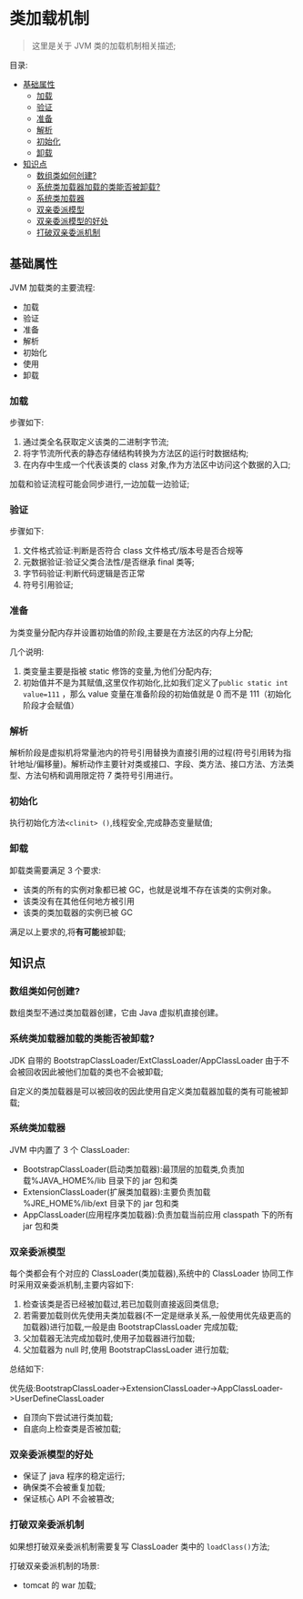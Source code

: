 # 类加载机制 <!-- omit in toc -->

> 这里是关于 JVM 类的加载机制相关描述;

目录:

- [基础属性](#基础属性)
  - [加载](#加载)
  - [验证](#验证)
  - [准备](#准备)
  - [解析](#解析)
  - [初始化](#初始化)
  - [卸载](#卸载)
- [知识点](#知识点)
  - [数组类如何创建?](#数组类如何创建)
  - [系统类加载器加载的类能否被卸载?](#系统类加载器加载的类能否被卸载)
  - [系统类加载器](#系统类加载器)
  - [双亲委派模型](#双亲委派模型)
  - [双亲委派模型的好处](#双亲委派模型的好处)
  - [打破双亲委派机制](#打破双亲委派机制)

## 基础属性

JVM 加载类的主要流程:

- 加载
- 验证
- 准备
- 解析
- 初始化
- 使用
- 卸载

### 加载

步骤如下:

1. 通过类全名获取定义该类的二进制字节流;
2. 将字节流所代表的静态存储结构转换为方法区的运行时数据结构;
3. 在内存中生成一个代表该类的 class 对象,作为方法区中访问这个数据的入口;

加载和验证流程可能会同步进行,一边加载一边验证;

### 验证

步骤如下:

1. 文件格式验证:判断是否符合 class 文件格式/版本号是否合规等
2. 元数据验证:验证父类合法性/是否继承 final 类等;
3. 字节码验证:判断代码逻辑是否正常
4. 符号引用验证;

### 准备

为类变量分配内存并设置初始值的阶段,主要是在方法区的内存上分配;

几个说明:

1. 类变量主要是指被 static 修饰的变量,为他们分配内存;
2. 初始值并不是为其赋值,这里仅作初始化,比如我们定义了`public static int value=111` ，那么 value 变量在准备阶段的初始值就是 0 而不是 111（初始化阶段才会赋值）

### 解析

解析阶段是虚拟机将常量池内的符号引用替换为直接引用的过程(符号引用转为指针地址/偏移量)。解析动作主要针对类或接口、字段、类方法、接口方法、方法类型、方法句柄和调用限定符 7 类符号引用进行。

### 初始化

执行初始化方法`<clinit> ()`,线程安全,完成静态变量赋值;

### 卸载

卸载类需要满足 3 个要求:

- 该类的所有的实例对象都已被 GC，也就是说堆不存在该类的实例对象。
- 该类没有在其他任何地方被引用
- 该类的类加载器的实例已被 GC

满足以上要求的,将**有可能**被卸载;

## 知识点

### 数组类如何创建?

数组类型不通过类加载器创建，它由 Java 虚拟机直接创建。

### 系统类加载器加载的类能否被卸载?

JDK 自带的 BootstrapClassLoader/ExtClassLoader/AppClassLoader 由于不会被回收因此被他们加载的类也不会被卸载;

自定义的类加载器是可以被回收的因此使用自定义类加载器加载的类有可能被卸载;

### 系统类加载器

JVM 中内置了 3 个 ClassLoader:

- BootstrapClassLoader(启动类加载器):最顶层的加载类,负责加载%JAVA_HOME%/lib 目录下的 jar 包和类
- ExtensionClassLoader(扩展类加载器):主要负责加载 %JRE_HOME%/lib/ext 目录下的 jar 包和类
- AppClassLoader(应用程序类加载器):负责加载当前应用 classpath 下的所有 jar 包和类

### 双亲委派模型

每个类都会有个对应的 ClassLoader(类加载器),系统中的 ClassLoader 协同工作时采用双亲委派机制,主要内容如下:

1. 检查该类是否已经被加载过,若已加载则直接返回类信息;
2. 若需要加载则优先使用夫类加载器(不一定是继承关系,一般使用优先级更高的加载器)进行加载,一般是由 BootstrapClassLoader 完成加载;
3. 父加载器无法完成加载时,使用子加载器进行加载;
4. 父加载器为 null 时,使用 BootstrapClassLoader 进行加载;

总结如下:

优先级:BootstrapClassLoader->ExtensionClassLoader->AppClassLoader->UserDefineClassLoader

- 自顶向下尝试进行类加载;
- 自底向上检查类是否被加载;

### 双亲委派模型的好处

- 保证了 java 程序的稳定运行;
- 确保类不会被重复加载;
- 保证核心 API 不会被篡改;

### 打破双亲委派机制

如果想打破双亲委派机制需要复写 ClassLoader 类中的 `loadClass()`方法;

打破双亲委派机制的场景:

- tomcat 的 war 加载;
